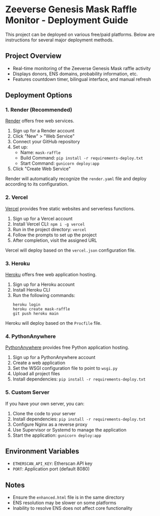 # Zeeverse Genesis Mask Raffle Monitor - Deployment Guide

This project can be deployed on various free/paid platforms. Below are instructions for several major deployment methods.

## Project Overview

- Real-time monitoring of the Zeeverse Genesis Mask raffle activity
- Displays donors, ENS domains, probability information, etc.
- Features countdown timer, bilingual interface, and manual refresh

## Deployment Options

### 1. Render (Recommended)

[Render](https://render.com) offers free web services.

1. Sign up for a Render account
2. Click "New" > "Web Service"
3. Connect your GitHub repository
4. Set up:
   - Name: `mask-raffle`
   - Build Command: `pip install -r requirements-deploy.txt`
   - Start Command: `gunicorn deploy:app`
5. Click "Create Web Service"

Render will automatically recognize the `render.yaml` file and deploy according to its configuration.

### 2. Vercel

[Vercel](https://vercel.com) provides free static websites and serverless functions.

1. Sign up for a Vercel account
2. Install Vercel CLI: `npm i -g vercel`
3. Run in the project directory: `vercel`
4. Follow the prompts to set up the project
5. After completion, visit the assigned URL

Vercel will deploy based on the `vercel.json` configuration file.

### 3. Heroku

[Heroku](https://heroku.com) offers free web application hosting.

1. Sign up for a Heroku account
2. Install Heroku CLI
3. Run the following commands:
   ```
   heroku login
   heroku create mask-raffle
   git push heroku main
   ```

Heroku will deploy based on the `Procfile` file.

### 4. PythonAnywhere

[PythonAnywhere](https://www.pythonanywhere.com/) provides free Python application hosting.

1. Sign up for a PythonAnywhere account
2. Create a web application
3. Set the WSGI configuration file to point to `wsgi.py`
4. Upload all project files
5. Install dependencies: `pip install -r requirements-deploy.txt`

### 5. Custom Server

If you have your own server, you can:

1. Clone the code to your server
2. Install dependencies: `pip install -r requirements-deploy.txt`
3. Configure Nginx as a reverse proxy
4. Use Supervisor or Systemd to manage the application
5. Start the application: `gunicorn deploy:app`

## Environment Variables

- `ETHERSCAN_API_KEY`: Etherscan API key
- `PORT`: Application port (default 8080)

## Notes

- Ensure the `enhanced.html` file is in the same directory
- ENS resolution may be slower on some platforms
- Inability to resolve ENS does not affect core functionality 